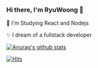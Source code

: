 ### Hi there, I'm RyuWoong 👋

📖 I'm Studying React and Nodejs

✨ I dream of a fullstack developer

[![Anurag's github stats](https://github-readme-stats.vercel.app/api?username=RyuWoong)](https://github.com/anuraghazra/github-readme-stats)

[![Hits](https://hits.seeyoufarm.com/api/count/incr/badge.svg?url=https%3A%2F%2Fgithub.com%2FRyuWoong%2F&count_bg=%235B8BE0&title_bg=%23555555&icon=&icon_color=%23E7E7E7&title=count&edge_flat=false)](https://hits.seeyoufarm.com)
